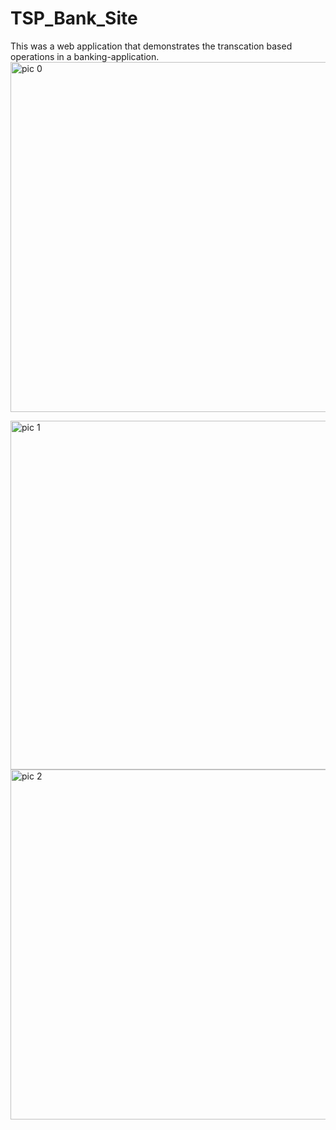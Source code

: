 # TSP_Bank_Site
This was a web application that demonstrates the transcation based operations in a banking-application. 
<img width="560" alt="pic 0" src="https://user-images.githubusercontent.com/61109976/159156539-2b69d2a1-0b06-4bd2-a08b-a6f449d46175.png">

<img width="558" alt="pic 1" src="https://user-images.githubusercontent.com/61109976/159156547-e7571a82-125a-4cf9-84c7-55b057fda5cd.png">

<img width="560" alt="pic 2" src="https://user-images.githubusercontent.com/61109976/159156551-c5294244-7360-4316-9f1b-3635a5d2fdb0.png">
